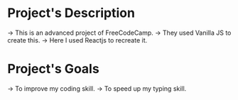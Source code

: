 # Project's Description
 -> This is an advanced project of FreeCodeCamp.
 -> They used Vanilla JS to create this.
 -> Here I used Reactjs to recreate it.

# Project's Goals
 -> To improve my coding skill.
 -> To speed up my typing skill.
